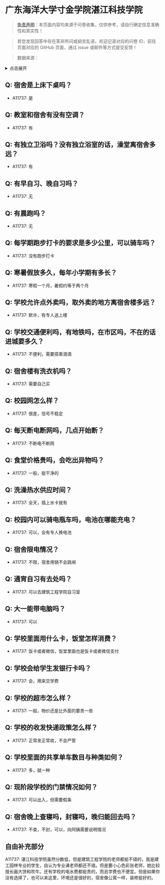 # 广东海洋大学寸金学院湛江科技学院

> [免责声明](https://colleges.chat/#_3)：本页面内容均来源于问卷收集，仅供参考，请自行确定信息准确性和真实性！

> 若您发现回答中存在答非所问或胡言乱语，欢迎记录对应的问卷 ID，前往页面对应的 GitHub 页面，通过 issue 或邮件等方式提交反馈！

> 数据来源：

<details><summary>点击展开</summary>
<ul>
<li>A11737: 匿名 (2022 年 06 月)</li>
</ul>
</details>

## Q: 宿舍是上床下桌吗？

- A11737: 是

## Q: 教室和宿舍有没有空调？

- A11737: 有

## Q: 有独立卫浴吗？没有独立浴室的话，澡堂离宿舍多远？

- A11737: 有

## Q: 有早自习、晚自习吗？

- A11737: 无

## Q: 有晨跑吗？

- A11737: 无

## Q: 每学期跑步打卡的要求是多少公里，可以骑车吗？

- A11737: 没有跑步打卡

## Q: 寒暑假放多久，每年小学期有多长？

- A11737: 寒假一个月，暑假约等于两个月

## Q: 学校允许点外卖吗，取外卖的地方离宿舍楼多远？

- A11737: 默许，有专人送上楼

## Q: 学校交通便利吗，有地铁吗，在市区吗，不在的话进城要多久？

- A11737: 不便利，需要搭乘滴滴

## Q: 宿舍楼有洗衣机吗？

- A11737: 需要自己买

## Q: 校园网怎么样？

- A11737: 很差，信号不稳定

## Q: 每天断电断网吗，几点开始断？

- A11737: 不断电不断网

## Q: 食堂价格贵吗，会吃出异物吗？

- A11737: 一般，挺干净的

## Q: 洗澡热水供应时间？

- A11737: 全天，插上水卡就有

## Q: 校园内可以骑电瓶车吗，电池在哪能充电？

- A11737: 可以，会有专人换电池

## Q: 宿舍限电情况？

- A11737: 不限，宿舍用锅不会跳闸

## Q: 通宵自习有去处吗？

- A11737: 可以去建筑工程学院自习室

## Q: 大一能带电脑吗？

- A11737: 可以

## Q: 学校里面用什么卡，饭堂怎样消费？

- A11737: 饭卡或者微信，饭堂里面也是饭卡或者微信支付

## Q: 学校会给学生发银行卡吗？

- A11737: 会，用来交学费

## Q: 学校的超市怎么样？

- A11737: 一般，物价还是比外面的要贵一些

## Q: 学校的收发快递政策怎么样？

- A11737: 正常发正常收，不会严管

## Q: 学校里面的共享单车数目与种类如何？

- A11737: 多，就一种

## Q: 现阶段学校的门禁情况如何？

- A11737: 可以出入，但需要假条

## Q: 宿舍晚上查寝吗，封寝吗，晚归能回去吗？

- A11737: 不查，不封，可以，向阿姨需要说明情况

## 自由补充部分

A11737: 湛江科技学院虽然分数低，但是建筑工程学院的老师都挺不错的，我是建工园林专业的学生，自认为专业课老师都还不错。但是要小心色彩张老师，她比较擅长画大饼和吹牛。还有学校的电水费都挺贵的，而且学费也不便宜。但是如果你没有选择了，也可以来这里，环境还是很好的，宿舍像公寓一样，装修挺好的。